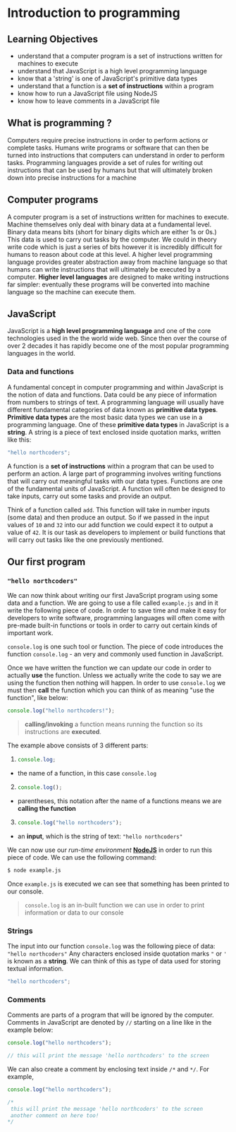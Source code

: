 # Introduction to programming

## Learning Objectives

- understand that a computer program is a set of instructions written for machines to execute
- understand that JavaScript is a high level programming language
- know that a 'string' is one of JavaScript's primitive data types
- understand that a function is a **set of instructions** within a program
- know how to run a JavaScript file using NodeJS
- know how to leave comments in a JavaScript file

## What is programming ?

Computers require precise instructions in order to perform actions or complete tasks. Humans write programs or software that can then be turned into instructions that computers can understand in order to perform tasks. Programming languages provide a set of rules for writing out instructions that can be used by humans but that will ultimately broken down into precise instructions for a machine

## Computer programs

A computer program is a set of instructions written for machines to execute. Machine themselves only deal with binary data at a fundamental level. Binary data means bits (short for binary digits which are either 1s or 0s.) This data is used to carry out tasks by the computer. We could in theory write code which is just a series of bits however it is incredibly difficult for humans to reason about code at this level. A higher level programming language provides greater abstraction away from machine language so that humans can write instructions that will ultimately be executed by a computer. **Higher level languages** are designed to make writing instructions far simpler: eventually these programs will be converted into machine language so the machine can execute them.

## JavaScript

JavaScript is a **high level programming language** and one of the core technologies used in the the world wide web. Since then over the course of over 2 decades it has rapidly become one of the most popular programming languages in the world.

### Data and functions

A fundamental concept in computer programming and within JavaScript is the notion of data and functions. Data could be any piece of information from numbers to strings of text. A programming language will usually have different fundamental categories of data known as **primitive data types**. **Primitive data types** are the most basic data types we can use in a programming language. One of these **primitive data types** in JavaScript is a **string**. A string is a piece of text enclosed inside quotation marks, written like this:

```js
"hello northcoders";
```

A function is a **set of instructions** within a program that can be used to perform an action. A large part of programming involves writing functions that will carry out meaningful tasks with our data types. Functions are one of the fundamental units of JavaScript. A function will often be designed to take inputs, carry out some tasks and provide an output.

Think of a function called `add`. This function will take in number inputs (some data) and then produce an output. So if we passed in the input values of `10` and `32` into our add function we could expect it to output a value of `42`. It is our task as developers to implement or build functions that will carry out tasks like the one previously mentioned.

## Our first program

### `"hello northcoders"`

We can now think about writing our first JavaScript program using some data and a function. We are going to use a file called `example.js` and in it write the following piece of code. In order to save time and make it easy for developers to write software, programming languages will often come with pre-made built-in functions or tools in order to carry out certain kinds of important work.

`console.log` is one such tool or function. The piece of code introduces the function `console.log` - an very and commonly used function in JavaScript.

Once we have written the function we can update our code in order to actually **use** the function. Unless we actually write the code to say we are using the function then nothing will happen.
In order to use `console.log` we must then **call** the function which you can think of as meaning "use the function", like below:

```js
console.log("hello northcoders!");
```

> **calling/invoking** a function means running the function so its instructions are **executed**.

The example above consists of 3 different parts:

1. ```js
   console.log;
   ```

- the name of a function, in this case `console.log`

2. ```js
   console.log();
   ```

- parentheses, this notation after the name of a functions means we are **calling the function**

3. ```js
   console.log("hello northcoders");
   ```

- an **input**, which is the string of text: `"hello northcoders"`

We can now use our _run-time environment_ [**NodeJS**](https://nodejs.org/en/) in order to run this piece of code. We can use the following command:

```bash
$ node example.js
```

Once `example.js` is executed we can see that something has been printed to our console.

> `console.log` is an in-built function we can use in order to print information or data to our console

### Strings

The input into our function `console.log` was the following piece of data: `"hello northcoders"`
Any characters enclosed inside quotation marks `"` or `'` is known as a **string**.
We can think of this as type of data used for storing textual information.

```js
"hello northcoders";
```

### Comments

Comments are parts of a program that will be ignored by the computer. Comments in JavaScript are denoted by `//` starting on a line like in the example below:

```js
console.log("hello northcoders");

// this will print the message 'hello northcoders' to the screen
```

We can also create a comment by enclosing text inside `/*` and `*/`. For example,

```js
console.log("hello northcoders");

/*
 this will print the message 'hello northcoders' to the screen
 another comment on here too!
*/
```
